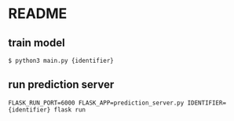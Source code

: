 # README

## train model

```
$ python3 main.py {identifier}
```

## run prediction server

```
FLASK_RUN_PORT=6000 FLASK_APP=prediction_server.py IDENTIFIER={identifier} flask run
```
